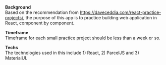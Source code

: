 <b>Background</b><br/>
Based on the recommendation from https://daveceddia.com/react-practice-projects/, the purpose of this app is to practice
building web application in React, component by component. 

<b>Timeframe</b><br />
Timeframe for each small practice project should be less than a week or so.

<b>Techs</b><br />
The technologies used in this include 1) React, 2) ParcelJS and 3) MaterialUI.
 
